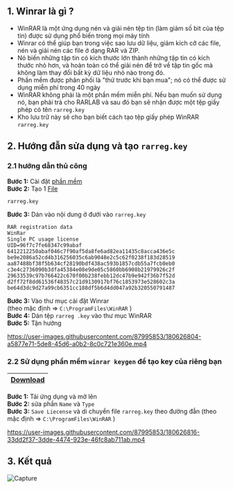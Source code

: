 ## 1. Winrar là gì ?
- WinRAR là một ứng dụng nén và giải nén tệp tin (làm giảm số bit của tệp tin) được sử dụng phổ biến trong mọi máy tính
- Winrar có thể giúp bạn trong việc sao lưu dữ liệu, giảm kích cỡ các file, nén và giải nén các file ở dạng RAR và ZIP.
- Nó biến những tập tin có kích thước lớn thành những tập tin có kích thước nhỏ hơn, và hoàn toàn có thể giải nén để trở về tập tin gốc mà không làm thay đổi bất kỳ dữ liệu nhỏ nào trong đó.
- Phần mềm được phân phối là "thử trước khi bạn mua"; nó có thể được sử dụng miễn phí trong 40 ngày
- WinRAR không phải là một phần mềm miễn phí. Nếu bạn muốn sử dụng nó, bạn phải trả cho RARLAB và sau đó bạn sẽ nhận được một tệp giấy phép có tên `rarreg.key`
- Kho lưu trữ này sẽ cho bạn biết cách tạo tệp giấy phép WinRAR `rarreg.key`

## 2. Hướng đẫn sửa dụng và tạo `rarreg.key`
### 2.1 hướng dẫn thủ công
**Bước 1:** Cài đặt [phần mềm ](https://www.win-rar.com/)<br>
**Bước 2:** Tạo 1  [File](https://github.com/dieenx/winrar-keygen/blob/Key/rarreg.key)
```
rarreg.key
````
**Bước 3:** Dán vào nội dung ở đưới vào `rarreg.key`<br>
```console
RAR registration data
WinRar
Single PC usage license
UID=96f7c7fe68347c99abaf
6412212250abaf046c7f90af5da8fe6ad82ea11435c8acca436e5c
be9e2086a52cd4b316256035c6ab9048e2c5c62f0238f183d28519
aa87488bf38f5b634cf28190bdf438ac593b1857cdb55a7fcb0eb0
c3e4c2736090b3dfa45384e08e9de05c5860bb6908b21979926c2f
29633539c97b766422c670f00b238febb12dc47b9e942f36b7f52d
d2ff72f8dd61536f48357c21d9130917bf76c1853973e528602c3a
be64d3dc9d27a99cb6351cc188df5b6d4dd047a92b320550791487
```
**Bước 3:** Vào thư mục cài đặt Winrar<br>
(theo mặc định => `C:\ProgramFiles\WinRAR` ) <br>
**Bước 4:** Dán tệp `rarreg .key` vào thư mục WinRAR <br>
**Bước 5:** Tận hưởng


https://user-images.githubusercontent.com/87995853/180626804-a5877e71-5de8-45d6-a0b2-8c0c721e360e.mp4


### 2.2 Sử dụng phần mềm `winrar keygen` để tạo key của riêng bạn
| [Download](https://github.com/dieenx/winrar-keygen/raw/main/winrar_keygen.exe)|
| --------------------------:|

**Bước 1:** Tải ứng dụng và mở lên <br>
**Bước 2:** sửa phần `Name` và `Type` <br>
**Bước 3:** `Save Liecense` và di chuyển file `rarreg.key` theo đường đẫn (theo mặc định => `C:\ProgramFiles\WinRAR` )


https://user-images.githubusercontent.com/87995853/180626816-33dd2f37-3dde-4474-923e-46fc8ab711ab.mp4


## 3. Kết quả
![Capture](https://user-images.githubusercontent.com/87995853/180626853-18e7c1be-f0e9-43e0-b10b-6843fece078c.PNG)
